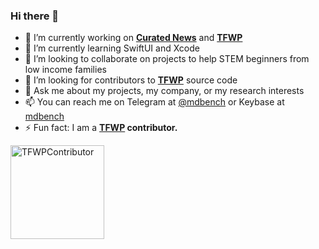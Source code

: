 ### Hi there 👋
- 🔭 I’m currently working on **[Curated News](https://www.matthewbenchimol.com/home/curated-news/)** and **[TFWP](https://www.matthewbenchimol.com/home/thefreedomwrapperproject/)**
- 🌱 I’m currently learning SwiftUI and Xcode
- 👯 I’m looking to collaborate on projects to help STEM beginners from low income families
- 🤔 I’m looking for contributors to **[TFWP](https://github.com/The-Freedom-Wrapper-Project)** source code 
- 💬 Ask me about my projects, my company, or my research interests
- 📫 You can reach me on Telegram at [@mdbench](https://t.me/mdbench) or Keybase at [mdbench](https://keybase.io/mdbench)
- ⚡ Fun fact: I am a **[TFWP](https://github.com/mdbench/The-Freedom-Wrapper-Project/blob/master/Badges/TFWPcontributions.md) contributor.**
<img alt="TFWPContributor" src="https://raw.githubusercontent.com/mdbench/The-Freedom-Wrapper-Project/master/Badges/officialtfwpandroidcontributorbadge.png" width="150" height="150">

<!--
**mdbench/mdbench** is a ✨ _special_ ✨ repository because its `README.md` (this file) appears on your GitHub profile.

Here are some ideas to get you started:

- 🔭 I’m currently working on ...
- 🌱 I’m currently learning ...
- 👯 I’m looking to collaborate on ...
- 🤔 I’m looking for help with ...
- 💬 Ask me about ...
- 📫 How to reach me: ...
- 😄 Pronouns: ...
- ⚡ Fun fact: ...
-->
